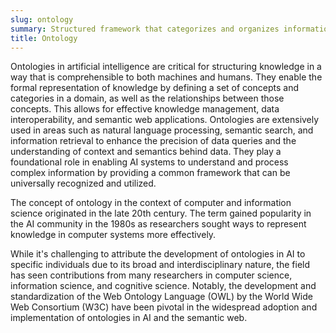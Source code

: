 ```yaml
---
slug: ontology
summary: Structured framework that categorizes and organizes information or data into a hierarchy of concepts and relationships, facilitating the sharing and reuse of knowledge across systems and domains.
title: Ontology
---
```


Ontologies in artificial intelligence are critical for structuring knowledge in a way that is comprehensible to both machines and humans. They enable the formal representation of knowledge by defining a set of concepts and categories in a domain, as well as the relationships between those concepts. This allows for effective knowledge management, data interoperability, and semantic web applications. Ontologies are extensively used in areas such as natural language processing, semantic search, and information retrieval to enhance the precision of data queries and the understanding of context and semantics behind data. They play a foundational role in enabling AI systems to understand and process complex information by providing a common framework that can be universally recognized and utilized.

The concept of ontology in the context of computer and information science originated in the late 20th century. The term gained popularity in the AI community in the 1980s as researchers sought ways to represent knowledge in computer systems more effectively.

While it's challenging to attribute the development of ontologies in AI to specific individuals due to its broad and interdisciplinary nature, the field has seen contributions from many researchers in computer science, information science, and cognitive science. Notably, the development and standardization of the Web Ontology Language (OWL) by the World Wide Web Consortium (W3C) have been pivotal in the widespread adoption and implementation of ontologies in AI and the semantic web.
